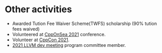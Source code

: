  # Other activities
 
- Awarded Tution Fee Waiver Scheme(TWFS) scholarship (90% tution fees waived)
- Volunteered at [CppOnSea 2021](https://cpponsea.uk/) conference.
- Volunteer at [CppCon 2021](https://cppcon.org/).
- [2021 LLVM dev meeting](https://llvm.org/devmtg/2021-11/) program committee member.
